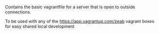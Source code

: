 Contains the basic vagrantfile for a server that is open to outside connections.

To be used with any of the https://app.vagrantup.com/zeab vagrant boxes for easy shared local development